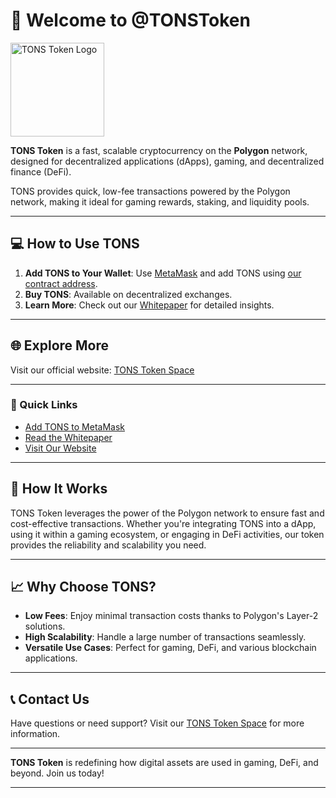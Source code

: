 # 👋 Welcome to @TONSToken

<img src="https://i.imgur.com/o10BxNw.png" alt="TONS Token Logo" width="150" />

**TONS Token** is a fast, scalable cryptocurrency on the **Polygon** network, designed for decentralized applications (dApps), gaming, and decentralized finance (DeFi).

TONS provides quick, low-fee transactions powered by the Polygon network, making it ideal for gaming rewards, staking, and liquidity pools.

---

## 💻 How to Use TONS

1. **Add TONS to Your Wallet**: Use [MetaMask](https://metamask.io/) and add TONS using [our contract address](https://polygonscan.com/token/0xd5755D989bE4475337e9154a3cc1cFB25e930e7e).
2. **Buy TONS**: Available on decentralized exchanges.
3. **Learn More**: Check out our [Whitepaper](https://github.com/TONSToken/TONS-Whitepaper/blob/main/TONS-Whitepaper.md) for detailed insights.

---

## 🌐 Explore More

Visit our official website: [TONS Token Space](https://tonostonstokenspace.icu/)

---

### 📄 Quick Links

- [Add TONS to MetaMask](https://polygonscan.com/token/0xd5755D989bE4475337e9154a3cc1cFB25e930e7e)
- [Read the Whitepaper](https://github.com/TONSToken/TONS-Whitepaper/blob/main/TONS-Whitepaper.md)
- [Visit Our Website](https://tonostonstokenspace.icu/)

---

## 🔗 How It Works

TONS Token leverages the power of the Polygon network to ensure fast and cost-effective transactions. Whether you're integrating TONS into a dApp, using it within a gaming ecosystem, or engaging in DeFi activities, our token provides the reliability and scalability you need.

---

## 📈 Why Choose TONS?

- **Low Fees**: Enjoy minimal transaction costs thanks to Polygon's Layer-2 solutions.
- **High Scalability**: Handle a large number of transactions seamlessly.
- **Versatile Use Cases**: Perfect for gaming, DeFi, and various blockchain applications.

---

## 📞 Contact Us

Have questions or need support? Visit our [TONS Token Space](https://tonostonstokenspace.icu/) for more information.

---

**TONS Token** is redefining how digital assets are used in gaming, DeFi, and beyond. Join us today!

---
